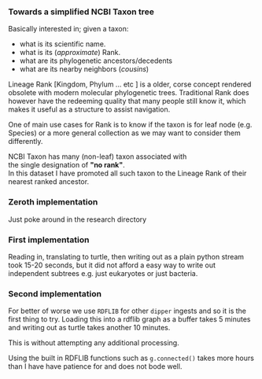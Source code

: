 

### Towards a simplified NCBI Taxon tree
Basically interested in; given a taxon:
 
 - what is its scientific name.
 - what is its (_approximate_) Rank.
 - what are its phylogenetic ancestors/decedents
 - what are its nearby neighbors (_cousins_)

Lineage Rank [Kingdom, Phylum ... etc ]
is a older, corse concept rendered obsolete
with modern molecular phylogenetic trees.
Traditional Rank does however have the redeeming quality
that many people still know it, which makes it useful
as a structure to assist navigation.

One of main use cases for Rank is to know if the taxon
is for leaf node (e.g. Species) or a more general collection
as we may want to consider them differently.

NCBI Taxon has many (non-leaf) taxon associated with  
the single designation of __"no rank"__.   
In this dataset I have promoted all such taxon to the Lineage Rank
of their nearest ranked ancestor.

### Zeroth implementation
Just poke around in the research directory

### First implementation

Reading in, translating to turtle, then writing out as a plain python
stream took 15-20 seconds, but it did not afford a easy way to write out
independent subtrees e.g. just  eukaryotes or just bacteria.

### Second implementation

For better of worse we use `RDFLIB` for other `dipper` ingests and so
it is the first thing to try. Loading this into a rdflib graph as a buffer
takes 5 minutes and writing out as turtle takes another 10 minutes.  

This is without attempting any additional processing.

Using the built in RDFLIB functions such as `g.connected()`
takes more hours than I have have patience for and does not bode well.
